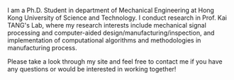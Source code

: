 I am a Ph.D. Student in department of Mechanical Engineering at Hong Kong University of Science and Technology. I conduct research in Prof. Kai TANG's Lab, where my research interests include mechanical signal processing and computer-aided design/manufacturing/inspection, and implementation of computational algorithms and methodologies in manufacturing process.

Please take a look through my site and feel free to contact me if you have any questions or would be interested in working together!
